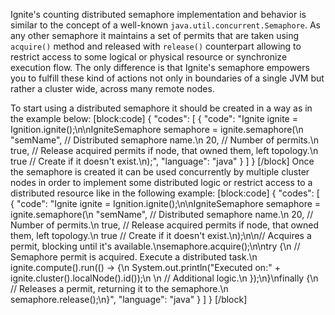 Ignite's counting distributed semaphore implementation and behavior is similar to the concept of a well-known `java.util.concurrent.Semaphore`. As any other semaphore it maintains a set of permits that are taken using `acquire()` method and released with `release()` counterpart allowing to restrict access to some logical or physical resource or synchronize execution flow. The only difference is that Ignite's semaphore empowers you to fulfill these kind of actions not only in boundaries of a single JVM but rather a cluster wide, across many remote nodes.   

To start using a distributed semaphore it should be created in a way as in the example below:
[block:code]
{
  "codes": [
    {
      "code": "Ignite ignite = Ignition.ignite();\n\nIgniteSemaphore semaphore = ignite.semaphore(\n    \"semName\", // Distributed semaphore name.\n    20,        // Number of permits.\n    true,      // Release acquired permits if node, that owned them, left topology.\n    true       // Create if it doesn't exist.\n);",
      "language": "java"
    }
  ]
}
[/block]
Once the semaphore is created it can be used concurrently by multiple cluster nodes in order to implement some distributed logic or restrict access to a distributed resource like in the following example:
[block:code]
{
  "codes": [
    {
      "code": "Ignite ignite = Ignition.ignite();\n\nIgniteSemaphore semaphore = ignite.semaphore(\n    \"semName\", // Distributed semaphore name.\n    20,        // Number of permits.\n    true,      // Release acquired permits if node, that owned them, left topology.\n    true       // Create if it doesn't exist.\n);\n\n// Acquires a permit, blocking until it's available.\nsemaphore.acquire();\n\ntry {\n    // Semaphore permit is acquired. Execute a distributed task.\n    ignite.compute().run(() -> {\n        System.out.println(\"Executed on:\" + ignite.cluster().localNode().id());\n  \n        // Additional logic.\n    });\n}\nfinally {\n    // Releases a permit, returning it to the semaphore.\n    semaphore.release();\n}",
      "language": "java"
    }
  ]
}
[/block]